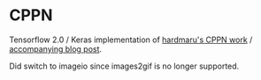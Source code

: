 # CPPN

Tensorflow 2.0 / Keras implementation of [hardmaru's CPPN work][1] / [accompanying blog post][2].

Did switch to imageio since images2gif is no longer supported.

[1]: https://github.com/hardmaru/cppn-tensorflow
[2]: http://blog.otoro.net/2016/03/25/generating-abstract-patterns-with-tensorflow/
